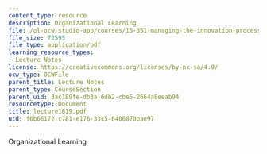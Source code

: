 ```yaml
---
content_type: resource
description: Organizational Learning
file: /ol-ocw-studio-app/courses/15-351-managing-the-innovation-process-fall-2002/f6b66172c781e17633c56406870bae97_lecture1819.pdf
file_size: 72595
file_type: application/pdf
learning_resource_types:
- Lecture Notes
license: https://creativecommons.org/licenses/by-nc-sa/4.0/
ocw_type: OCWFile
parent_title: Lecture Notes
parent_type: CourseSection
parent_uid: 3ac189fe-db3a-6db2-cbe5-2664a8eeab94
resourcetype: Document
title: lecture1819.pdf
uid: f6b66172-c781-e176-33c5-6406870bae97
---
```

Organizational Learning